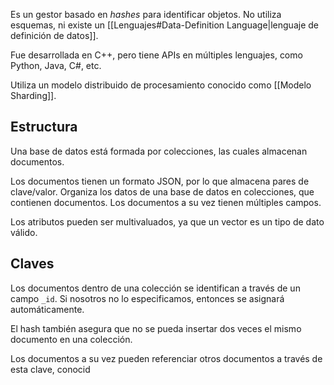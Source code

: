 Es un gestor basado en *hashes* para identificar objetos. No utiliza esquemas, ni existe un [[Lenguajes#Data-Definition Language|lenguaje de definición de datos]].

Fue desarrollada en C++, pero tiene APIs en múltiples lenguajes, como Python, Java, C#, etc.

Utiliza un modelo distribuido de procesamiento conocido como [[Modelo Sharding]].

## Estructura

Una base de datos está formada por colecciones, las cuales almacenan documentos.

Los documentos tienen un formato JSON, por lo que almacena pares de clave/valor. Organiza los datos de una base de datos en colecciones, que contienen documentos. Los documentos a su vez tienen múltiples campos.

Los atributos pueden ser multivaluados, ya que un vector es un tipo de dato válido.

## Claves

Los documentos dentro de una colección se identifican a través de un campo `_id`. Si nosotros no lo especificamos, entonces se asignará automáticamente.

El hash también asegura que no se pueda insertar dos veces el mismo documento en una colección.

Los documentos a su vez pueden referenciar otros documentos a través de esta clave, conocid

